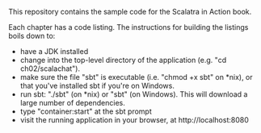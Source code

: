This repository contains the sample code for the Scalatra in Action book.

Each chapter has a code listing. The instructions for building the listings
boils down to:

* have a JDK installed
* change into the top-level directory of the application (e.g. "cd ch02/scalachat").
* make sure the file "sbt" is executable (i.e. "chmod +x sbt" on *nix), or that you've installed sbt if you're on Windows.
* run sbt: "./sbt" (on *nix) or "sbt" (on Windows). This will download a large number of dependencies.
* type "container:start" at the sbt prompt
* visit the running application in your browser, at http://localhost:8080


